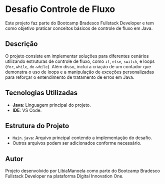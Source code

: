 # Desafio Controle de Fluxo

Este projeto faz parte do Bootcamp Bradesco Fullstack Developer e tem como objetivo praticar conceitos básicos de controle de fluxo em Java.

## Descrição

O projeto consiste em implementar soluções para diferentes cenários utilizando estruturas de controle de fluxo, como `if`, `else`, `switch`, e loops (`for`, `while`, `do-while`). Além disso, inclui a criação de um contador que demonstra o uso de loops e a manipulação de exceções personalizadas para reforçar o entendimento de tratamento de erros em Java.

## Tecnologias Utilizadas

- **Java**: Linguagem principal do projeto.
- **IDE**: VS Code.

## Estrutura do Projeto

- `Main.java`: Arquivo principal contendo a implementação do desafio.
- Outros arquivos podem ser adicionados conforme necessário.

## Autor

Projeto desenvolvido por LibiaManoela como parte do Bootcamp Bradesco Fullstack Developer na plataforma Digital Innovation One.
